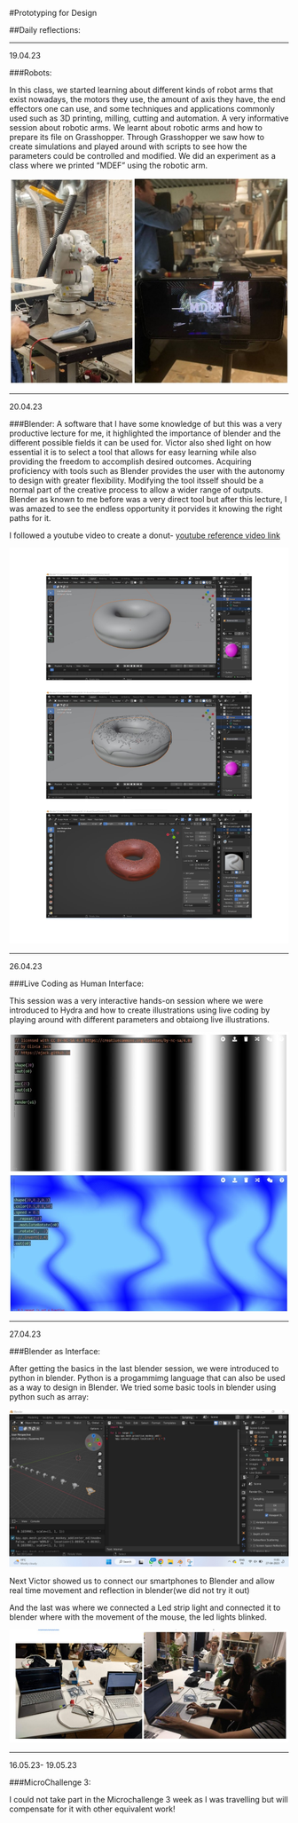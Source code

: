 #Prototyping for Design

##Daily reflections:

---

19.04.23

###Robots:

 In this class, we started learning about different kinds of robot arms that exist nowadays, the motors they use, the amount of axis they have, the end effectors one can use, and some techniques and applications commonly used such as 3D printing, milling, cutting and automation. A very informative session about robotic arms. We learnt about robotic arms and how to prepare its file on Grasshopper. Through Grasshopper we saw how to create simulations and played around with scripts to see how the parameters could be controlled and modified.
 We did an experiment as a class where we printed “MDEF” using the robotic arm.

 ![](../images/Term3/robot.jpg)


--- 

20.04.23

###Blender:
 A software that I have some knowledge of but this was a very productive lecture for me, it highlighted the importance of blender and the different possible fields it can be used for. Victor also shed light on how essential it is to select a tool that allows for easy learning while also providing the freedom to accomplish desired outcomes. Acquiring proficiency with tools such as Blender provides the user with the autonomy to design with greater flexibility. Modifying the tool itsself should be a normal part of the creative process to allow a wider range of outputs. Blender as known to me before was a very direct tool but after this lecture, I was amazed to see the endless opportunity it porvides it knowing the right paths for it.

I followed a youtube video to create a donut- [youtube reference video link](https://youtu.be/K9szzrOfslU)

 ![](../images/Term2/blender.jpg)


---

26.04.23

###Live Coding as Human Interface:

 This session was a very interactive hands-on session where we were introduced to Hydra and how to create illustrations using live coding by playing around with different parameters and obtaiong live illustrations.

 ![](../images/Term3/live%20coding%20pic.jpg)
 
---

27.04.23

###Blender as Interface:

After getting the basics in the last blender session, we were introduced to python in blender. Python is a progammimg language that can also be used as a way to design in Blender.
We tried some basic tools in blender using python such as array:

 ![](../images/Term3/blender%20python.jpg)


Next Victor showed us to connect our smartphones to Blender and allow real time movement and reflection in blender(we did not try it out)

And the last was where we connected a Led strip light and connected it to  blender where with the movement of the mouse, the led lights blinked.

 ![](../images/Term3/blender%20as%20interface.jpg)

 ---

 16.05.23- 19.05.23
 
###MicroChallenge 3:

I could not take part in the Microchallenge 3 week as I was travelling but will compensate for it with other equivalent work!






